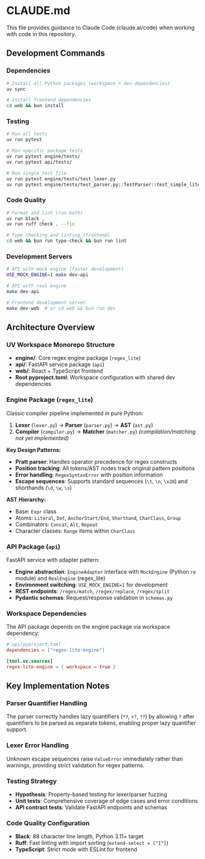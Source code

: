 # CLAUDE.md

This file provides guidance to Claude Code (claude.ai/code) when working with code in this repository.

## Development Commands

### Dependencies
```bash
# Install all Python packages (workspace + dev dependencies)
uv sync

# Install frontend dependencies  
cd web && bun install
```

### Testing
```bash
# Run all tests
uv run pytest

# Run specific package tests
uv run pytest engine/tests/
uv run pytest api/tests/

# Run single test file
uv run pytest engine/tests/test_lexer.py
uv run pytest engine/tests/test_parser.py::TestParser::test_simple_literal
```

### Code Quality
```bash
# Format and lint (run both)
uv run black .
uv run ruff check . --fix

# Type checking and linting (frontend)
cd web && bun run type-check && bun run lint
```

### Development Servers
```bash
# API with mock engine (faster development)
USE_MOCK_ENGINE=1 make dev-api

# API with real engine
make dev-api

# Frontend development server
make dev-web  # or cd web && bun run dev
```

## Architecture Overview

### UV Workspace Monorepo Structure
- **engine/**: Core regex engine package (`regex_lite`)
- **api/**: FastAPI service package (`api`) 
- **web/**: React + TypeScript frontend
- **Root pyproject.toml**: Workspace configuration with shared dev dependencies

### Engine Package (`regex_lite`)
Classic compiler pipeline implemented in pure Python:

1. **Lexer** (`lexer.py`) → **Parser** (`parser.py`) → **AST** (`ast.py`)
2. **Compiler** (`compiler.py`) → **Matcher** (`matcher.py`) *(compilation/matching not yet implemented)*

**Key Design Patterns:**
- **Pratt parser**: Handles operator precedence for regex constructs
- **Position tracking**: All tokens/AST nodes track original pattern positions
- **Error handling**: `RegexSyntaxError` with position information
- **Escape sequences**: Supports standard sequences (`\t`, `\n`, `\x20`) and shorthands (`\d`, `\w`, `\s`)

**AST Hierarchy:**
- Base: `Expr` class
- Atoms: `Literal`, `Dot`, `AnchorStart/End`, `Shorthand`, `CharClass`, `Group`
- Combinators: `Concat`, `Alt`, `Repeat`
- Character classes: `Range` items within `CharClass`

### API Package (`api`)
FastAPI service with adapter pattern:

- **Engine abstraction**: `EngineAdapter` interface with `MockEngine` (Python `re` module) and `RealEngine` (regex_lite)
- **Environment switching**: `USE_MOCK_ENGINE=1` for development
- **REST endpoints**: `/regex/match`, `/regex/replace`, `/regex/split`
- **Pydantic schemas**: Request/response validation in `schemas.py`

### Workspace Dependencies
The API package depends on the engine package via workspace dependency:
```toml
# api/pyproject.toml
dependencies = ["regex-lite-engine"]

[tool.uv.sources]
regex-lite-engine = { workspace = true }
```

## Key Implementation Notes

### Parser Quantifier Handling
The parser correctly handles lazy quantifiers (`*?`, `+?`, `??`) by allowing `?` after quantifiers to be parsed as separate tokens, enabling proper lazy quantifier support.

### Lexer Error Handling  
Unknown escape sequences raise `ValueError` immediately rather than warnings, providing strict validation for regex patterns.

### Testing Strategy
- **Hypothesis**: Property-based testing for lexer/parser fuzzing
- **Unit tests**: Comprehensive coverage of edge cases and error conditions
- **API contract tests**: Validate FastAPI endpoints and schemas

### Code Quality Configuration
- **Black**: 88 character line length, Python 3.11+ target
- **Ruff**: Fast linting with import sorting (`extend-select = ["I"]`)
- **TypeScript**: Strict mode with ESLint for frontend